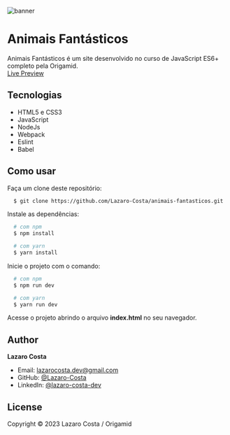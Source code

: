 ![banner](https://github.com/lucianesantcs/animais-fantasticos/blob/master/design/mockup.gif?raw=true)

# Animais Fantásticos

Animais Fantásticos é um site desenvolvido no curso de JavaScript ES6+ completo pela Origamid.
<br>
<a href="https://lazaro-costa.github.io/animais-fantasticos/">Live Preview</a>

## Tecnologias

- HTML5 e CSS3
- JavaScript
- NodeJs
- Webpack
- Eslint
- Babel

## Como usar

Faça um clone deste repositório:

```sh
  $ git clone https://github.com/Lazaro-Costa/animais-fantasticos.git
```

Instale as dependências:

```sh
  # com npm
  $ npm install

  # com yarn
  $ yarn install
```

Inicie o projeto com o comando:

```sh
  # com npm
  $ npm run dev

  # com yarn
  $ yarn run dev
```

Acesse o projeto abrindo o arquivo **index.html** no seu navegador.

## Author

**Lazaro Costa**

- Email: lazarocosta.dev@gmail.com
- GitHub: [@Lazaro-Costa](https://github.com/Lazaro-Costa)
- LinkedIn: [@lazaro-costa-dev](https://www.linkedin.com/in/lazaro-costa-dev/)

## License

Copyright © 2023 Lazaro Costa / Origamid
